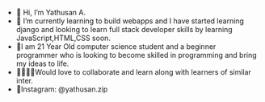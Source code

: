 - 👋 Hi, I’m Yathusan A.
- 🌱 I’m currently learning to build webapps and I have started learning django and looking to learn full stack developer skills by learning JavaScript,HTML,CSS soon.
- 🚀I am 21 Year Old computer science student and a beginner programmer who is looking to become skilled in programming and bring my ideas to life. 
- 🫱🏾‍🫲🏻Would love to collaborate and learn along with learners of similar inter. 
- 👋Instagram: @yathusan.zip

